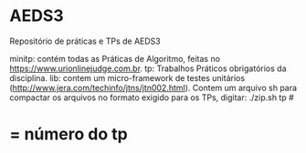 # AEDS3
Repositório de práticas e TPs de AEDS3

minitp: contém todas as Práticas de Algoritmo, feitas no https://www.urionlinejudge.com.br.
tp: Trabalhos Práticos obrigatórios da disciplina.
lib: contem um micro-framework de testes unitários (http://www.jera.com/techinfo/jtns/jtn002.html). Contem um arquivo sh para compactar os arquivos no formato exigido para os TPs, digitar:
  ./zip.sh tp #
  
 # = número do tp
